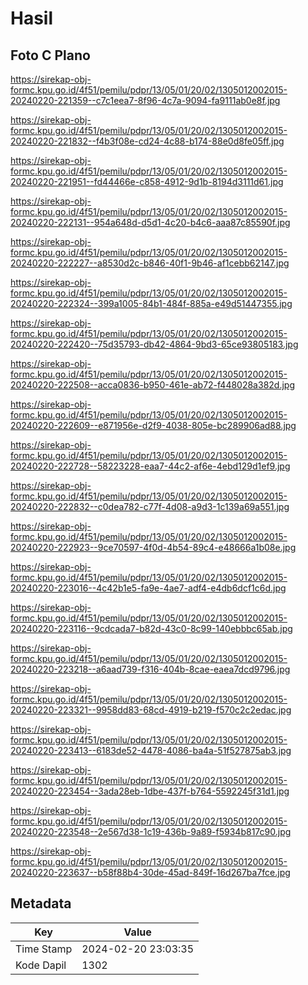 # Hasil

## Foto C Plano

https://sirekap-obj-formc.kpu.go.id/4f51/pemilu/pdpr/13/05/01/20/02/1305012002015-20240220-221359--c7c1eea7-8f96-4c7a-9094-fa9111ab0e8f.jpg

https://sirekap-obj-formc.kpu.go.id/4f51/pemilu/pdpr/13/05/01/20/02/1305012002015-20240220-221832--f4b3f08e-cd24-4c88-b174-88e0d8fe05ff.jpg

https://sirekap-obj-formc.kpu.go.id/4f51/pemilu/pdpr/13/05/01/20/02/1305012002015-20240220-221951--fd44466e-c858-4912-9d1b-8194d3111d61.jpg

https://sirekap-obj-formc.kpu.go.id/4f51/pemilu/pdpr/13/05/01/20/02/1305012002015-20240220-222131--954a648d-d5d1-4c20-b4c6-aaa87c85590f.jpg

https://sirekap-obj-formc.kpu.go.id/4f51/pemilu/pdpr/13/05/01/20/02/1305012002015-20240220-222227--a8530d2c-b846-40f1-9b46-af1cebb62147.jpg

https://sirekap-obj-formc.kpu.go.id/4f51/pemilu/pdpr/13/05/01/20/02/1305012002015-20240220-222324--399a1005-84b1-484f-885a-e49d51447355.jpg

https://sirekap-obj-formc.kpu.go.id/4f51/pemilu/pdpr/13/05/01/20/02/1305012002015-20240220-222420--75d35793-db42-4864-9bd3-65ce93805183.jpg

https://sirekap-obj-formc.kpu.go.id/4f51/pemilu/pdpr/13/05/01/20/02/1305012002015-20240220-222508--acca0836-b950-461e-ab72-f448028a382d.jpg

https://sirekap-obj-formc.kpu.go.id/4f51/pemilu/pdpr/13/05/01/20/02/1305012002015-20240220-222609--e871956e-d2f9-4038-805e-bc289906ad88.jpg

https://sirekap-obj-formc.kpu.go.id/4f51/pemilu/pdpr/13/05/01/20/02/1305012002015-20240220-222728--58223228-eaa7-44c2-af6e-4ebd129d1ef9.jpg

https://sirekap-obj-formc.kpu.go.id/4f51/pemilu/pdpr/13/05/01/20/02/1305012002015-20240220-222832--c0dea782-c77f-4d08-a9d3-1c139a69a551.jpg

https://sirekap-obj-formc.kpu.go.id/4f51/pemilu/pdpr/13/05/01/20/02/1305012002015-20240220-222923--9ce70597-4f0d-4b54-89c4-e48666a1b08e.jpg

https://sirekap-obj-formc.kpu.go.id/4f51/pemilu/pdpr/13/05/01/20/02/1305012002015-20240220-223016--4c42b1e5-fa9e-4ae7-adf4-e4db6dcf1c6d.jpg

https://sirekap-obj-formc.kpu.go.id/4f51/pemilu/pdpr/13/05/01/20/02/1305012002015-20240220-223116--9cdcada7-b82d-43c0-8c99-140ebbbc65ab.jpg

https://sirekap-obj-formc.kpu.go.id/4f51/pemilu/pdpr/13/05/01/20/02/1305012002015-20240220-223218--a6aad739-f316-404b-8cae-eaea7dcd9796.jpg

https://sirekap-obj-formc.kpu.go.id/4f51/pemilu/pdpr/13/05/01/20/02/1305012002015-20240220-223321--9958dd83-68cd-4919-b219-f570c2c2edac.jpg

https://sirekap-obj-formc.kpu.go.id/4f51/pemilu/pdpr/13/05/01/20/02/1305012002015-20240220-223413--6183de52-4478-4086-ba4a-51f527875ab3.jpg

https://sirekap-obj-formc.kpu.go.id/4f51/pemilu/pdpr/13/05/01/20/02/1305012002015-20240220-223454--3ada28eb-1dbe-437f-b764-5592245f31d1.jpg

https://sirekap-obj-formc.kpu.go.id/4f51/pemilu/pdpr/13/05/01/20/02/1305012002015-20240220-223548--2e567d38-1c19-436b-9a89-f5934b817c90.jpg

https://sirekap-obj-formc.kpu.go.id/4f51/pemilu/pdpr/13/05/01/20/02/1305012002015-20240220-223637--b58f88b4-30de-45ad-849f-16d267ba7fce.jpg


## Metadata

| Key        | Value               |
| ---------- | ------------------- |
| Time Stamp | 2024-02-20 23:03:35 |
| Kode Dapil | 1302                |



